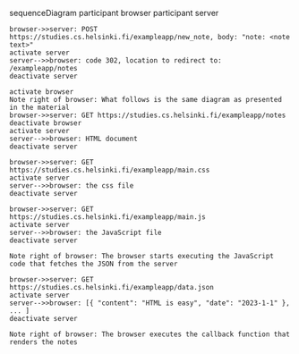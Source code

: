 sequenceDiagram
    participant browser
    participant server

    browser->>server: POST https://studies.cs.helsinki.fi/exampleapp/new_note, body: "note: <note text>"
    activate server
    server-->>browser: code 302, location to redirect to: /exampleapp/notes
    deactivate server
    
    activate browser
    Note right of browser: What follows is the same diagram as presented in the material
    browser->>server: GET https://studies.cs.helsinki.fi/exampleapp/notes
    deactivate browser
    activate server
    server-->>browser: HTML document
    deactivate server

    browser->>server: GET https://studies.cs.helsinki.fi/exampleapp/main.css
    activate server
    server-->>browser: the css file
    deactivate server

    browser->>server: GET https://studies.cs.helsinki.fi/exampleapp/main.js
    activate server
    server-->>browser: the JavaScript file
    deactivate server

    Note right of browser: The browser starts executing the JavaScript code that fetches the JSON from the server

    browser->>server: GET https://studies.cs.helsinki.fi/exampleapp/data.json
    activate server
    server-->>browser: [{ "content": "HTML is easy", "date": "2023-1-1" }, ... ]
    deactivate server

    Note right of browser: The browser executes the callback function that renders the notes
